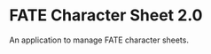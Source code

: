 FATE Character Sheet 2.0
========================

An application to manage FATE character sheets.

